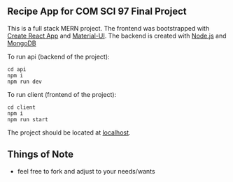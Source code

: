 ## Recipe App for COM SCI 97 Final Project

This is a full stack MERN project.
The frontend was bootstrapped with [Create React App](https://github.com/facebookincubator/create-react-app) and [Material-UI](https://github.com/mui-org/material-ui).
The backend is created with [Node.js](https://github.com/nodejs/node) and [MongoDB](https://github.com/mongodb/mongo)

To run api (backend of the project):  
  
    cd api  
    npm i  
    npm run dev  

To run client (frontend of the project):  
  
    cd client  
    npm i  
    npm run start  

The project should be located at [localhost](http://localhost:3000/).

## Things of Note

- feel free to fork and adjust to your needs/wants
